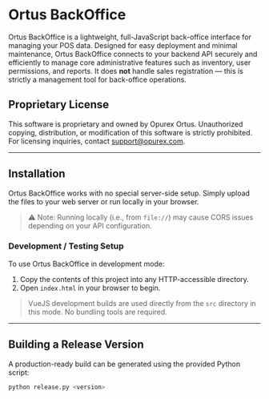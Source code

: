 # Ortus BackOffice

Ortus BackOffice is a lightweight, full-JavaScript back-office interface for managing your POS data. Designed for easy deployment and minimal maintenance, Ortus BackOffice connects to your backend API securely and efficiently to manage core administrative features such as inventory, user permissions, and reports. It does **not** handle sales registration — this is strictly a management tool for back-office operations.

## Proprietary License

This software is proprietary and owned by Opurex Ortus. Unauthorized copying, distribution, or modification of this software is strictly prohibited. For licensing inquiries, contact support@opurex.com.

---

## Installation

Ortus BackOffice works with no special server-side setup. Simply upload the files to your web server or run locally in your browser.

> ⚠️ Note: Running locally (i.e., from `file://`) may cause CORS issues depending on your API configuration.

### Development / Testing Setup

To use Ortus BackOffice in development mode:
1. Copy the contents of this project into any HTTP-accessible directory.
2. Open `index.html` in your browser to begin.

> VueJS development builds are used directly from the `src` directory in this mode. No bundling tools are required.

---

## Building a Release Version

A production-ready build can be generated using the provided Python script:

```bash
python release.py <version>
